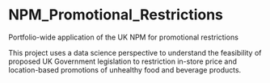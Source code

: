 # NPM_Promotional_Restrictions
Portfolio-wide application of the UK NPM for promotional restrictions

This project uses a data science perspective to understand the feasibility of proposed UK Government legislation to restriction in-store price and location-based promotions of unhealthy food and beverage products. 
